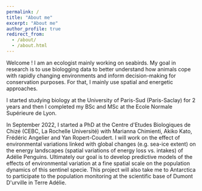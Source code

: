 ```yaml
---
permalink: /
title: "About me"
excerpt: "About me"
author_profile: true
redirect_from: 
  - /about/
  - /about.html
---
```


Welcome ! I am an ecologist mainly working on seabirds. My goal in research is to use biologging data to better understand how animals cope with rapidly changing environments and inform decision-making for conservation purposes. For that, I mainly use spatial and energetic approaches.

I started studying biology at the University of Paris-Sud (Paris-Saclay) for 2 years and then I completed my BSc and MSc at the Ecole Normale Supérieure de Lyon.

In September 2022, I started a PhD at the Centre d'Etudes Biologiques de Chizé (CEBC, La Rochelle Université) with Marianna Chimienti, Akiko Kato, Frédéric Angelier and Yan Ropert-Coudert. I will work on the effect of environmental variations linked with global changes (e.g. sea-ice extent) on the energy landscapes (spatial variations of energy loss vs. intakes) of Adélie Penguins. Ultimately our goal is to develop predictive models of the effects of environmental variation at a fine spatial scale on the population dynamics of this sentinel specie. This project will also take me to Antarctica to participate to the population monitoring at the scientific base of Dumont D'urville in Terre Adélie.
